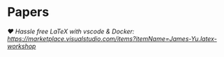 # Papers

*❤️ Hassle free LaTeX with vscode & Docker: https://marketplace.visualstudio.com/items?itemName=James-Yu.latex-workshop*